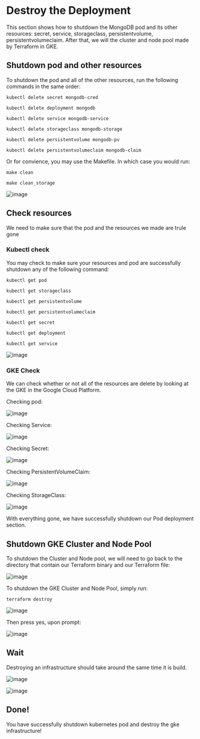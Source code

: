 # Destroy the Deployment

This section shows how to shutdown the MongoDB pod and its other resources: secret, service, storageclass, persistentvolume, persistentvolumeclaim.
After that, we will the cluster and node pool made by Terraform in GKE.

## Shutdown pod and other resources

To shutdown the pod and all of the other resources, run the following commands in the same order:

```
kubectl delete secret mongodb-cred
```
```
kubectl delete deployment mongodb
```
```
kubectl delete service mongodb-service
```
```
kubectl delete storageclass mongodb-storage
```
```
kubectl delete persistentvolume mongodb-pv
```
```
kubectl delete persistentvolumeclaim mongodb-claim
```

Or for convience, you may use the Makefile. In which case you would run:

```
make clean
```
```
make clean_storage
```

![image](https://user-images.githubusercontent.com/59161665/113667051-d8f1d700-9675-11eb-8793-4eb681ace30d.png)

## Check resources

We need to make sure that the pod and the resources we made are trule gone

### Kubectl check
You may check to make sure your resources and pod are successfully shutdown any of the following command:



```
kubectl get pod
```
```
kubectl get storageclass
```
```
kubectl get persistentvolume
```
```
kubectl get persistentvolumeclaim
```
```
kubectl get secret
```
```
kubectl get deployment
```
```
kubectl get service
```

![image](https://user-images.githubusercontent.com/59161665/113667520-8a910800-9676-11eb-88b1-44ea5edef49a.png)


### GKE Check

We can check whether or not all of the resources are delete by looking at the GKE in the Google Cloud Platform.

Checking pod:

![image](https://user-images.githubusercontent.com/59161665/113667696-c5933b80-9676-11eb-800f-c9b330ca8321.png)

Checking Service:

![image](https://user-images.githubusercontent.com/59161665/113667734-d0e66700-9676-11eb-8b1f-09bf354217d6.png)

Checking Secret:

![image](https://user-images.githubusercontent.com/59161665/113667765-dcd22900-9676-11eb-927d-923141d3cdd5.png)

Checking PersistentVolumeClaim:

![image](https://user-images.githubusercontent.com/59161665/113667796-e8bdeb00-9676-11eb-9dc4-32b35260fffb.png)

Checking StorageClass:

![image](https://user-images.githubusercontent.com/59161665/113667821-f2475300-9676-11eb-9a46-30f0c64c3051.png)

With everything gone, we have successfully shutdown our Pod deployment section.

## Shutdown GKE Cluster and Node Pool

To shutdown the Cluster and Node pool, we will need to go back to the directory that contain our Terraform binary and our Terraform file:

![image](https://user-images.githubusercontent.com/59161665/113668035-494d2800-9677-11eb-8b32-fd1f7c0d0e15.png)

To shutdown the GKE Cluster and Node Pool, simply run:

```
terraform destroy
```

![image](https://user-images.githubusercontent.com/59161665/113668196-81546b00-9677-11eb-99f8-2456a574d76f.png)

Then press yes, upon prompt:

![image](https://user-images.githubusercontent.com/59161665/113668232-8c0f0000-9677-11eb-8d4d-999a3003678a.png)

## Wait

Destroying an infrastructure should take around the same time it is build.

![image](https://user-images.githubusercontent.com/59161665/113668674-371fb980-9678-11eb-9517-fded2aa6c8aa.png)

![image](https://user-images.githubusercontent.com/59161665/113668913-9251ac00-9678-11eb-9f06-6347917d0b91.png)

## Done!

You have successfully shutdown kubernetes pod and destroy the gke infrastructure!

